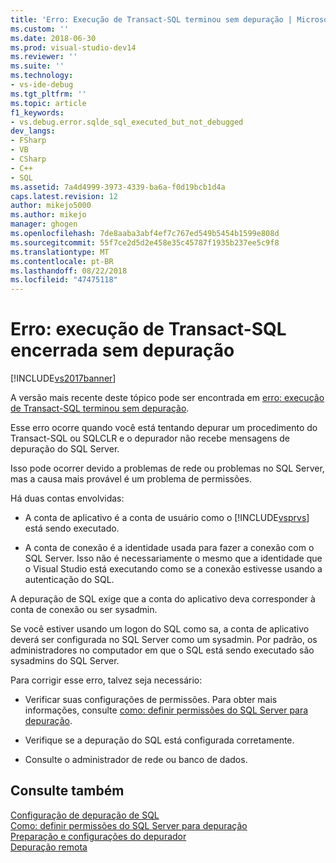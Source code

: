 ```yaml
---
title: 'Erro: Execução de Transact-SQL terminou sem depuração | Microsoft Docs'
ms.custom: ''
ms.date: 2018-06-30
ms.prod: visual-studio-dev14
ms.reviewer: ''
ms.suite: ''
ms.technology:
- vs-ide-debug
ms.tgt_pltfrm: ''
ms.topic: article
f1_keywords:
- vs.debug.error.sqlde_sql_executed_but_not_debugged
dev_langs:
- FSharp
- VB
- CSharp
- C++
- SQL
ms.assetid: 7a4d4999-3973-4339-ba6a-f0d19bcb1d4a
caps.latest.revision: 12
author: mikejo5000
ms.author: mikejo
manager: ghogen
ms.openlocfilehash: 7de8aaba3abf4ef7c767ed549b5454b1599e808d
ms.sourcegitcommit: 55f7ce2d5d2e458e35c45787f1935b237ee5c9f8
ms.translationtype: MT
ms.contentlocale: pt-BR
ms.lasthandoff: 08/22/2018
ms.locfileid: "47475118"
---
```

# <a name="error-transact-sql-execution-ended-without-debugging"></a>Erro: execução de Transact-SQL encerrada sem depuração
[!INCLUDE[vs2017banner](../includes/vs2017banner.md)]

A versão mais recente deste tópico pode ser encontrada em [erro: execução de Transact-SQL terminou sem depuração](https://docs.microsoft.com/visualstudio/debugger/error-transact-sql-execution-ended-without-debugging).  
  
Esse erro ocorre quando você está tentando depurar um procedimento do Transact-SQL ou SQLCLR e o depurador não recebe mensagens de depuração do SQL Server.  
  
 Isso pode ocorrer devido a problemas de rede ou problemas no SQL Server, mas a causa mais provável é um problema de permissões.  
  
 Há duas contas envolvidas:  
  
-   A conta de aplicativo é a conta de usuário como o [!INCLUDE[vsprvs](../includes/vsprvs-md.md)] está sendo executado.  
  
-   A conta de conexão é a identidade usada para fazer a conexão com o SQL Server. Isso não é necessariamente o mesmo que a identidade que o Visual Studio está executando como se a conexão estivesse usando a autenticação do SQL.  
  
 A depuração de SQL exige que a conta do aplicativo deva corresponder à conta de conexão ou ser sysadmin.  
  
 Se você estiver usando um logon do SQL como sa, a conta de aplicativo deverá ser configurada no SQL Server como um sysadmin. Por padrão, os administradores no computador em que o SQL está sendo executado são sysadmins do SQL Server.  
  
 Para corrigir esse erro, talvez seja necessário:  
  
-   Verificar suas configurações de permissões. Para obter mais informações, consulte [como: definir permissões do SQL Server para depuração](http://msdn.microsoft.com/en-us/84e088d0-0409-41d4-841b-f5d4b0fda414).  
  
-   Verifique se a depuração do SQL está configurada corretamente.  
  
-   Consulte o administrador de rede ou banco de dados.  
  
## <a name="see-also"></a>Consulte também  
 [Configuração de depuração de SQL](http://msdn.microsoft.com/en-us/3db09e68-edcc-42de-9c22-4e97cfd55ab3)   
 [Como: definir permissões do SQL Server para depuração](http://msdn.microsoft.com/en-us/84e088d0-0409-41d4-841b-f5d4b0fda414)   
 [Preparação e configurações do depurador](../debugger/debugger-settings-and-preparation.md)   
 [Depuração remota](../debugger/remote-debugging.md)



